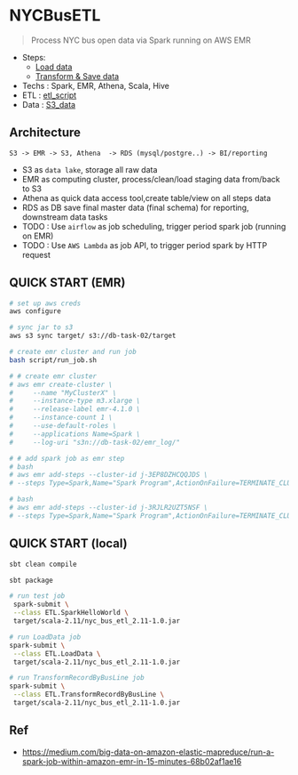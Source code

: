 # NYCBusETL
> Process NYC bus open data via Spark running on AWS EMR
- Steps:
    - [Load data](https://github.com/yennanliu/NYCBusETL/blob/master/src/main/scala/ETL/LoadData.scala)
    - [Transform & Save data](https://github.com/yennanliu/NYCBusETL/blob/master/src/main/scala/ETL/TransformRecordByBusLine.scala)
- Techs : Spark, EMR, Athena, Scala, Hive
- ETL : [etl_script](https://github.com/yennanliu/NYCBusETL/tree/master/src/main/scala/ETL)
- Data : [S3_data](https://console.aws.amazon.com/s3/buckets/db-task-02/NYCBus/?region=ap-southeast-2&tab=overview)

## Architecture
```
S3 -> EMR -> S3, Athena  -> RDS (mysql/postgre..) -> BI/reporting
```
- S3 as `data lake`, storage all raw data
- EMR as computing cluster, process/clean/load staging data from/back to S3
- Athena as quick data access tool,create table/view on all steps data
- RDS as DB save final master data (final schema) for reporting, downstream data tasks
- TODO : Use `airflow` as job scheduling, trigger period spark job (running on EMR)
- TODO : Use `AWS Lambda` as job API, to trigger period spark by
HTTP request 

## QUICK START (EMR)
```bash
# set up aws creds
aws configure

# sync jar to s3
aws s3 sync target/ s3://db-task-02/target

# create emr cluster and run job
bash script/run_job.sh

# # create emr cluster
# aws emr create-cluster \
#     --name "MyClusterX" \
#     --instance-type m3.xlarge \
#     --release-label emr-4.1.0 \
#     --instance-count 1 \
#     --use-default-roles \
#     --applications Name=Spark \
#     --log-uri "s3n://db-task-02/emr_log/"

# # add spark job as emr step
# bash
# aws emr add-steps --cluster-id j-3EP8DZHCQQJDS \
# --steps Type=Spark,Name="Spark Program",ActionOnFailure=TERMINATE_CLUSTER,Args=[--class,ETL.LoadData,s3://db-task-02/jar/target/scala-2.11/nyc_bus_etl_2.11-1.0.jar]

# bash
# aws emr add-steps --cluster-id j-3RJLR2UZT5NSF \
# --steps Type=Spark,Name="Spark Program",ActionOnFailure=TERMINATE_CLUSTER,Args=[--class,ETL.TransformRecordByBusLine,s3://db-task-02/jar/target/scala-2.11/nyc_bus_etl_2.11-1.0.jar]

```

## QUICK START  (local)
```bash
sbt clean compile

sbt package 

# run test job
 spark-submit \
 --class ETL.SparkHelloWorld \
 target/scala-2.11/nyc_bus_etl_2.11-1.0.jar

# run LoadData job 
spark-submit \
 --class ETL.LoadData \
 target/scala-2.11/nyc_bus_etl_2.11-1.0.jar

# run TransformRecordByBusLine job 
spark-submit \
 --class ETL.TransformRecordByBusLine \
 target/scala-2.11/nyc_bus_etl_2.11-1.0.jar


```

## Ref
- https://medium.com/big-data-on-amazon-elastic-mapreduce/run-a-spark-job-within-amazon-emr-in-15-minutes-68b02af1ae16
